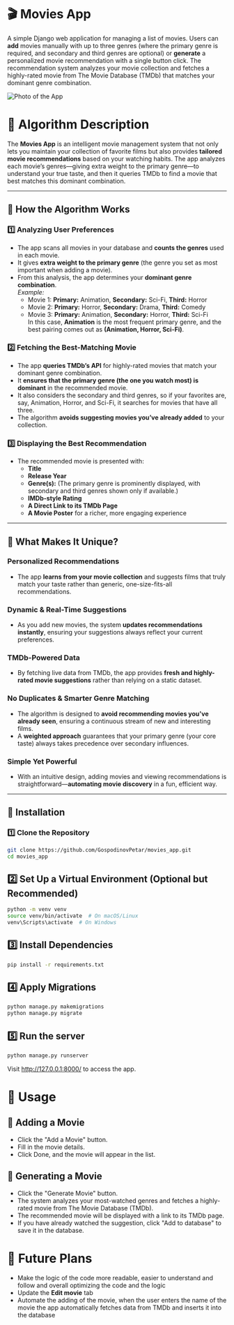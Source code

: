 # 🎬 Movies App

A simple Django web application for managing a list of movies. Users can **add** movies manually with up to three genres (where the primary genre is required, and secondary and third genres are optional) or **generate** a personalized movie recommendation with a single button click. The recommendation system analyzes your movie collection and fetches a highly-rated movie from The Movie Database (TMDb) that matches your dominant genre combination.

![Photo of the App](https://media.discordapp.net/attachments/690121529891094559/1345126292768423997/image.png?ex=67c369fb&is=67c2187b&hm=c97dda1aee1728b2a4fdc7d1123a80196d6cf3d5729bc0cf2c610a129fb154d4&=&format=webp&quality=lossless&width=2580&height=1302)

# 📌 Algorithm Description

The **Movies App** is an intelligent movie management system that not only lets you maintain your collection of favorite films but also provides **tailored movie recommendations** based on your watching habits. The app analyzes each movie’s genres—giving extra weight to the primary genre—to understand your true taste, and then it queries TMDb to find a movie that best matches this dominant combination.

---

## 🧠 How the Algorithm Works

### 1️⃣ Analyzing User Preferences
- The app scans all movies in your database and **counts the genres** used in each movie.
- It gives **extra weight to the primary genre** (the genre you set as most important when adding a movie).
- From this analysis, the app determines your **dominant genre combination**.  
  *Example:*  
  - Movie 1: **Primary:** Animation, **Secondary:** Sci-Fi, **Third:** Horror  
  - Movie 2: **Primary:** Horror, **Secondary:** Drama, **Third:** Comedy  
  - Movie 3: **Primary:** Animation, **Secondary:** Horror, **Third:** Sci-Fi  
  In this case, **Animation** is the most frequent primary genre, and the best pairing comes out as **(Animation, Horror, Sci-Fi)**.

### 2️⃣ Fetching the Best-Matching Movie
- The app **queries TMDb’s API** for highly-rated movies that match your dominant genre combination.
- It **ensures that the primary genre (the one you watch most) is dominant** in the recommended movie.
- It also considers the secondary and third genres, so if your favorites are, say, Animation, Horror, and Sci-Fi, it searches for movies that have all three.
- The algorithm **avoids suggesting movies you’ve already added** to your collection.

### 3️⃣ Displaying the Best Recommendation
- The recommended movie is presented with:
  - **Title**
  - **Release Year**
  - **Genre(s):** (The primary genre is prominently displayed, with secondary and third genres shown only if available.)
  - **IMDb-style Rating**
  - **A Direct Link to its TMDb Page**
  - **A Movie Poster** for a richer, more engaging experience

---

## 🚀 What Makes It Unique?

### Personalized Recommendations
- The app **learns from your movie collection** and suggests films that truly match your taste rather than generic, one-size-fits-all recommendations.

### Dynamic & Real-Time Suggestions
- As you add new movies, the system **updates recommendations instantly**, ensuring your suggestions always reflect your current preferences.

### TMDb-Powered Data
- By fetching live data from TMDb, the app provides **fresh and highly-rated movie suggestions** rather than relying on a static dataset.

### No Duplicates & Smarter Genre Matching
- The algorithm is designed to **avoid recommending movies you've already seen**, ensuring a continuous stream of new and interesting films.
- A **weighted approach** guarantees that your primary genre (your core taste) always takes precedence over secondary influences.

### Simple Yet Powerful
- With an intuitive design, adding movies and viewing recommendations is straightforward—**automating movie discovery** in a fun, efficient way.


---

## 📌 Installation

### 1️⃣ Clone the Repository
```bash
git clone https://github.com/GospodinovPetar/movies_app.git
cd movies_app
```

## 2️⃣ Set Up a Virtual Environment (Optional but Recommended)
```bash
python -m venv venv
source venv/bin/activate  # On macOS/Linux
venv\Scripts\activate  # On Windows
```

## 3️⃣ Install Dependencies
```bash
pip install -r requirements.txt
```

## 4️⃣ Apply Migrations
```bash
python manage.py makemigrations
python manage.py migrate
```

## 5️⃣ Run the server
```bash
python manage.py runserver
```

Visit http://127.0.0.1:8000/ to access the app.

# 📌 Usage

## 🎥 Adding a Movie
* Click the "Add a Movie" button.
* Fill in the movie details.
* Click Done, and the movie will appear in the list.
## 🔄 Generating a Movie
* Click the "Generate Movie" button.
* The system analyzes your most-watched genres and fetches a highly-rated movie from The Movie Database (TMDb).
* The recommended movie will be displayed with a link to its TMDb page.
* If you have already watched the suggestion, click "Add to database" to save it in the database.

# 📌 Future Plans
- Make the logic of the code more readable, easier to understand and follow and overall optimizing the code and the logic
- Update the **Edit movie** tab
- Automate the adding of the movie, when the user enters the name of the movie the app automatically fetches data from TMDb and inserts it into the database

